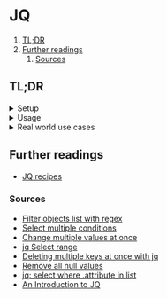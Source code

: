 # JQ

1. [TL;DR](#tldr)
1. [Further readings](#further-readings)
   1. [Sources](#sources)

## TL;DR

<details>
  <summary>Setup</summary>

```sh
brew install 'jq'
docker pull 'ghcr.io/jqlang/jq'
```

</details>

<details>
  <summary>Usage</summary>

```sh
# Only list keys.
jq 'keys' 'file.json'
docker run --rm -i 'ghcr.io/jqlang/jq' 'keys' 'file.json'

# Sort all the keys.
jq --sort-keys '.' 'input.json' > 'output.json'
jq --sort-keys '.' 'file.json' | sponge 'file.json'

# Avoid failure due to possibly missing keys.
# Notice the postfix operator '?'.
jq '.spec.template.spec.containers[]?.env?' 'manifest.kube.json'

# Add elements to lists.
jq '.orchestrators += [{"orchestratorVersion": "1.24.9"}]'
jq --arg 'REGION' "${AWS_REGION}" \
  '.spec.template.spec.containers[]?.env? += [{name: "AWS_REGION", value: $REGION}]' \
  '/tmp/service.kube.json'
yq -iy '.resources+=["awx.yaml"]' 'kustomization.yaml'

# Delete keys from objects.
jq 'del(.items[].spec.clusterIP)' '/tmp/service.kube.json'
jq 'del(.country, .number, .language)' …
# Remember ranges are **exclusive** of the end index.
jq 'del(.[0,1,2])' …
jq 'del(.[0:3])' …

# Remove all null values.
jq 'del(..|nulls)' …
jq 'del(recurse(.[]?;true)|select(. == null))' …

# Print objects as 'key [space] "value"' pairs.
jq -r 'to_entries[] | "\(.key) \"\(.value)\""' 'file.json'

# Change the value of single keys.
jq '.extensionsGallery | .serviceUrl |= "https://marketplace.visualstudio.com/_apis/public/gallery"' \
  '/usr/lib/code/product.json'
jq --arg 'NAMESPACE' "$NAMESPACE" \
  '.spec.template.spec.containers[]?.env[]? |= {
    "name": .name,
    "value": (if .name == "KUBERNETES_NAMESPACE" then $NAMESPACE else .value end)
  }' \
  '/tmp/service.kube.json'

# Change the value of multiple keys at once.
jq '.extensionsGallery
    | .serviceUrl = "https://marketplace.visualstudio.com/_apis/public/gallery"
    | .cacheUrl = "https://vscode.blob.core.windows.net/gallery/index"
    | .itemUrl = "https://marketplace.visualstudio.com/items"' \
  '/usr/lib/code/product.json'
jq '.extensionsGallery + {
      serviceUrl: "https://marketplace.visualstudio.com/_apis/public/gallery",
      cacheUrl: "https://vscode.blob.core.windows.net/gallery/index",
      itemUrl: "https://marketplace.visualstudio.com/items"
    }' '/usr/lib/code/product.json'

# Merge objects from 2 files
jq '.[0] * .[1]' '1.json' '2.json'

# Only show ('select'ed) elements which specific attribute's value is in a list.
jq '.[]|select(.PrivateIpAddress|IN("172.31.6.209","172.31.6.229"))|.PrivateDnsName' '-'

# Add elements from arrays with the same name from other files.
jq '.rules=([input.rules]|flatten)' 'starting-rule-set.json' 'ending-rule-set.json'
jq '.rules=([inputs.rules]|flatten)' 'starting-rule-set.json' 'parts'/*'.json'

# Put specific keys on top.
jq '.objects = [(.objects[] as $in | {type,name,id} + $in)]' 'prod/dataPipeline_deviceLocationConversion_prod.json'
```

</details>

<details>
  <summary>Real world use cases</summary>

```sh
# Convert Enpass' JSON export to a YAML file
jq '.items[] | {title, fields} | .title + ":", (.fields[] | select(.value != "") | "  " + .label + ": " + .value)' \
  'test.json' -cr

# Refactor an AWS DataPipeline definition.
jq --sort-keys '.' datapipeline.json > '/tmp/sorted.json' \
&& jq '.objects = [(.objects[] as $in | {type,name,id} + $in | with_entries(select(.value != null)))]' \
    '/tmp/sorted.json' > '/tmp/reordered.json' \
&& mv '/tmp/reordered.json' 'datapipeline.json'

# Extract the value of elements with specific keys.
kubectl get pods -o 'yaml' \
| yq -y '
    .items[]
    | select(.metadata.name | test("^runner-.*"))
    | select(.spec.tolerations[].key == "component" and .spec.tolerations[].value == "big-runner")
    | .spec.nodeSelector, .spec.tolerations' \
    -

# Recursively find all the properties whose key is 'errors' whether it exists or not.
# '..' unrolls the object, '?' checks for the value or returns null, and 'select(.)' is like a filter on truthy values.
jq '[.. | .errors?[0] | select(.) ]' '/tmp/helm.template.out.json'

# Find all images in a helm chart explicitly or implicitly using the tag 'latest'.
helm template 'chartName' \
| yq -r '
    ..
    | .image?
    | select(.)
    | select(.|test(".*:.*")|not), select(.|test(".*:$")), select(.|test(".*:latest"))' \
    '-'

# Check that the 'backend.url key' in a 'Pulumi.yaml' file is not 'file://' and fail otherwise.
yq -e '(.backend.url|test("^file://")?)|not' 'Pulumi.yaml'
```

</details>

## Further readings

- [JQ recipes]

[jq recipes]: https://remysharp.com/drafts/jq-recipes

### Sources

- [Filter objects list with regex]
- [Select multiple conditions]
- [Change multiple values at once]
- [jq Select range]
- [Deleting multiple keys at once with jq]
- [Remove all null values]
- [jq: select where .attribute in list]
- [An Introduction to JQ]

<!--
  Reference
  ═╬═Time══
  -->

<!-- Others -->
[an introduction to jq]: https://earthly.dev/blog/jq-select/
[change multiple values at once]: https://stackoverflow.com/questions/47355901/jq-change-multiple-values#47357956
[deleting multiple keys at once with jq]: https://stackoverflow.com/questions/36227245/deleting-multiple-keys-at-once-with-jq
[filter objects list with regex]: https://til.hashrocket.com/posts/uv0bjiokwk-use-jq-to-filter-objects-list-with-regex
[jq select range]: https://stackoverflow.com/questions/45548604/jq-select-range
[jq: select where .attribute in list]: https://stackoverflow.com/questions/50750688/jq-select-where-attribute-in-list
[remove all null values]: https://stackoverflow.com/questions/39500608/remove-all-null-values
[select multiple conditions]: https://stackoverflow.com/questions/33057420/jq-select-multiple-conditions#33059058
